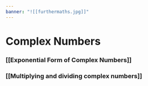 ```yaml
---
banner: "![[furthermaths.jpg]]"
---
```

# Complex Numbers 

### [[Exponential Form of Complex Numbers]]

### [[Multiplying and dividing complex numbers]]

